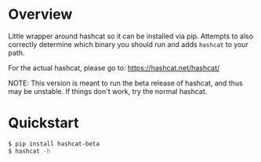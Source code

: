 # Overview
Little wrapper around hashcat so it can be installed via pip. Attempts to also correctly determine which binary you should run and adds `hashcat` to your path.

For the actual hashcat, please go to: https://hashcat.net/hashcat/

NOTE: This version is meant to run the beta release of hashcat, and thus may be unstable. If things don't work, try the normal hashcat.

# Quickstart
```bash
$ pip install hashcat-beta
$ hashcat -h
```
